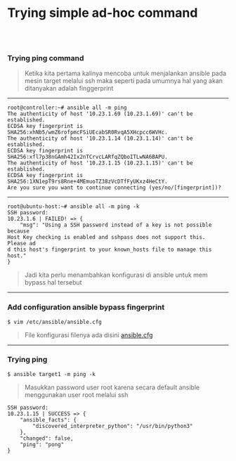 # Trying simple ad-hoc command
<br><br>
### Trying ping command
> Ketika kita pertama kalinya mencoba untuk menjalankan ansible pada mesin target melalui ssh maka seperti pada umumnya hal yang akan ditanyakan adalah finggerprint
---
```
root@controller:~# ansible all -m ping
The authenticity of host '10.23.1.69 (10.23.1.69)' can't be established.
ECDSA key fingerprint is SHA256:xhNb5/wmZ6rofpmcFSiUEcabSR0RvqA5XHcpcc6WVHc.
The authenticity of host '10.23.1.14 (10.23.1.14)' can't be established.
ECDSA key fingerprint is SHA256:xfl7p38nGAmh42Ix2nTCrvcLARfqZQboITLwNA6BAPU.
The authenticity of host '10.23.1.15 (10.23.1.15)' can't be established.
ECDSA key fingerprint is SHA256:1XN1epT9rs8Rne+4MEmuoTZ38zVcDTfFyUKxz4HeCtY.
Are you sure you want to continue connecting (yes/no/[fingerprint])?

```
---
```
root@ubuntu-host:~# ansible all -m ping -k
SSH password:
10.23.1.6 | FAILED! => {
    "msg": "Using a SSH password instead of a key is not possible because
Host Key checking is enabled and sshpass does not support this.  Please ad
d this host's fingerprint to your known_hosts file to manage this host."
}
```
> Jadi kita perlu menambahkan konfigurasi di ansible untuk mem bypass hal tersebut
---
### Add configuration ansible bypass fingerprint
```
$ vim /etc/ansible/ansible.cfg
```
> File konfigurasi filenya ada disini [ansible.cfg](./ansible.cfg)
---
### Trying ping
```
$ ansible target1 -m ping -k
```
> Masukkan password user root karena secara default ansible menggunakan user root melalui ssh
```
SSH password:
10.23.1.15 | SUCCESS => {
    "ansible_facts": {
        "discovered_interpreter_python": "/usr/bin/python3"
    },
    "changed": false,
    "ping": "pong"
}
```